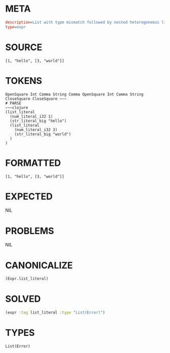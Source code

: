 # META
~~~ini
description=List with type mismatch followed by nested heterogeneous list
type=expr
~~~
# SOURCE
~~~roc
[1, "hello", [3, "world"]]
~~~
# TOKENS
~~~text
OpenSquare Int Comma String Comma OpenSquare Int Comma String CloseSquare CloseSquare ~~~
# PARSE
~~~clojure
(list_literal
  (num_literal_i32 1)
  (str_literal_big "hello")
  (list_literal
    (num_literal_i32 3)
    (str_literal_big "world")
  )
)
~~~
# FORMATTED
~~~roc
[1, "hello", [3, "world"]]
~~~
# EXPECTED
NIL
# PROBLEMS
NIL
# CANONICALIZE
~~~clojure
(Expr.list_literal)
~~~
# SOLVED
~~~clojure
(expr :tag list_literal :type "List(Error)")
~~~
# TYPES
~~~roc
List(Error)
~~~
